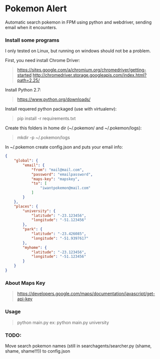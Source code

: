 # Pokemon Alert

Automatic search pokemon in FPM using python and webdriver, sending email when it encounters.

### Install some programs

I only tested on Linux, but running on windows should not be a problem.

First, you need install Chrome Driver:
> https://sites.google.com/a/chromium.org/chromedriver/getting-started
> http://chromedriver.storage.googleapis.com/index.html?path=2.25/

Install Python 2.7:
> https://www.python.org/downloads/

Install requered python packaged (use with virtualenv):
> pip install -r requirements.txt

Create this folders in home dir (~/.pokemon/ and ~/.pokemon/logs):
> mkdir -p ~/.pokemon/logs

In ~/.pokemon create config.json and puts your email info:

```json
{
	"global": {
		"email": {
			"from": "mail@mail.com",
			"password": "emailpassword",
			"maps-key": "mapskey",
			"to": [
				"iwantpokemon@mail.com"
			]
		}
	},
	"places": {
		"university": {
			"latitude": "-23.123456",
			"longitude": "-51.123456"
		},
		"park": {
			"latitude": "-23.426085",
			"longitude": "-51.9397617"
		},
		"myhome": {
			"latitude": "-23.123456",
			"longitude": "-51.123456"
		}
	}
}
```
### About Maps Key
> https://developers.google.com/maps/documentation/javascript/get-api-key


### Usage

> python main.py <place>
> ex: python main.py university

### TODO:
Move search pokemon names (still in searchagents/searcher.py (shame, shame, shame!!!)) to config.json
